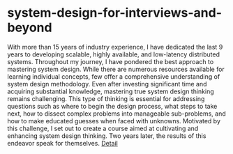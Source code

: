 # system-design-for-interviews-and-beyond
With more than 15 years of industry experience, I have dedicated the last 9 years to developing scalable, highly available, and low-latency distributed systems. Throughout my journey, I have pondered the best approach to mastering system design. While there are numerous resources available for learning individual concepts, few offer a comprehensive understanding of system design methodology. Even after investing significant time and acquiring substantial knowledge, mastering true system design thinking remains challenging. This type of thinking is essential for addressing questions such as where to begin the design process, what steps to take next, how to dissect complex problems into manageable sub-problems, and how to make educated guesses when faced with unknowns. Motivated by this challenge, I set out to create a course aimed at cultivating and enhancing system design thinking. Two years later, the results of this endeavor speak for themselves.
[Detail](https://eduitfree.com/courses/system-design-for-interviews-and-beyond)

